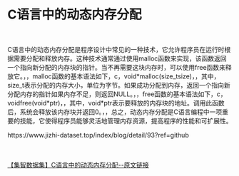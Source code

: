 <h1>C语言中的动态内存分配</h1><br /><p>C语言中的动态内存分配是程序设计中常见的一种技术，它允许程序员在运行时根据需要分配和释放内存。这种技术通常通过使用malloc函数来实现，该函数返回一个指向新分配的内存块的指针。当不再需要这块内存时，可以使用free函数来释放它。，，malloc函数的基本语法如下，c，void*malloc(size_tsize)，，其中，size_t表示分配的内存大小，单位为字节。如果成功分配到内存，返回一个指向新分配内存的指针如果内存不足，则返回NULL。，，free函数的基本语法如下，c，voidfree(void*ptr)，，其中，void*ptr表示要释放的内存块的地址。调用此函数后，系统会释放该内存块并返回0。，，总之，动态内存分配是C语言编程中一项重要的技能，它使得程序员能够灵活地管理内存资源，提高程序的性能和可扩展性。</p><p>https://www.jizhi-dataset.top/index/blog/detail/93?ref=github</p><br /><br /><a href="https://www.jizhi-dataset.top/index/blog/detail/93?ref=github" target="_blank">【集智数据集】C语言中的动态内存分配--原文链接</a>